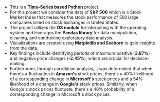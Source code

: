 - This is a **Time-Series based Python** project.
- For this project we consider the data of **S&P 500** which is a Stock Market Index that measures   the stock performance of 500 large companies listed on stock exchanges in United States.
- The project utilizes the **OS module** for interacting with the operating system and leverages the **Pandas library** for data manipulation, cleaning, and conducting exploratory data analysis.
- Visualizations are created using **Matplotlib and Seaborn** to gain insights from the data.
- Key findings include identifying periods of maximum positive (**3.87%**) and negative price changes (**-2.45%**), which are crucial for decision-making.
- Furthermore, through correlation analysis, it was determined that when there's a fluctuation in **Amazon's** stock prices, there's a 40% likelihood of a corresponding change in **Microsoft's** stock prices and a 54% likelihood of a change in **Google's** stock prices. Similarly, when Google's stock prices fluctuate, there's a 48% probability of a corresponding change in Microsoft's stock prices.
